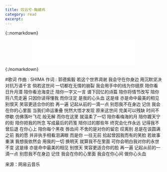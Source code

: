 ```yaml
---
title: 叹云兮-鞠婧祎
category: read
excerpt: 
---
```


{::nomarkdown}
<center>
<iframe frameborder="no" border="0" marginwidth="0" marginheight="0" width=330 height=86 src="//music.163.com/outchain/player?type=2&id=863481092&auto=0&height=66">
</iframe>
</center>
{:/nomarkdown}

#歌词
作曲 : SHIMA
作词 : 郭德紫毅
若这个世界凋谢
我会守在你身边
用沉默坚决
对抗万语千言
倘若这世间
一切都在无情的崩裂
我会用手中的线为你缝原
陪你看日升月潜
陪你看沧海变迁
陪你一字又一言 谱下回忆的诗篇
陪你将情节改写
陪你将八荒走遍
只因你读得懂我 而你注定 是我的心头血
这是缘
亦是命中最美的相见
别恨天
笑容更适合你的脸
再一遍
记起从前的一滴一点
别怨我不在身边
记住 我会在你的心里面
当我们命运重叠
恍然大悟才发现
原来这世间
完美可以残缺
时间不停歇
仿佛落叶飞花 般无解
而你在这里 就温柔了一切
陪你看梅海的月
陪你踱天宁的街
陪你把我的所念 写成最后的药笺
陪你过的那些年
终究会化作永远
记得我不曾后退 在你心上 陪你每个黑夜
唇齿间
不舍的是对你的留恋
叹离别
总是在该圆满之前
我的愿
并非执手相看泪满眼
而是你 一往无前
拾起曾因我而有的笑脸
若故事重演
我想我依然会 用我的一切
换明天 就算我不在里面
可你会明白我对你的永世不变
这是缘
亦是命中最美的相见
别恨天
笑容更适合你的脸
再一遍
记起从前的一滴一点
别怨我不在身边
记住 我会在你的心里面
我会在你心间
做你心头血

来源：网易云音乐
